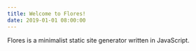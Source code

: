 ```yaml
---
title: Welcome to Flores!
date: 2019-01-01 08:00:00
---
```

Flores is a minimalist static site generator written in JavaScript.
